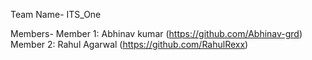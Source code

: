 Team Name- ITS_One

Members-
Member 1: Abhinav kumar (https://github.com/Abhinav-grd)
Member 2: Rahul Agarwal (https://github.com/RahulRexx)